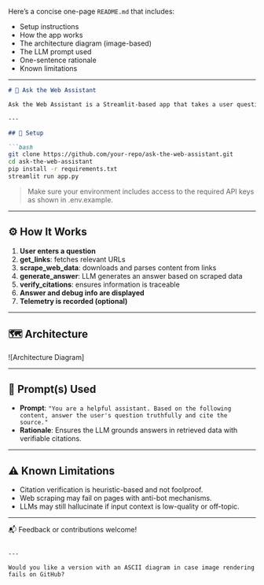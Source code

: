 Here’s a concise one-page `README.md` that includes:

* Setup instructions
* How the app works
* The architecture diagram (image-based)
* The LLM prompt used
* One-sentence rationale
* Known limitations

---

````markdown
# 🧠 Ask the Web Assistant

Ask the Web Assistant is a Streamlit-based app that takes a user question, retrieves relevant web content, and returns a verified answer using an LLM-powered pipeline.

---

## 🔧 Setup

```bash
git clone https://github.com/your-repo/ask-the-web-assistant.git
cd ask-the-web-assistant
pip install -r requirements.txt
streamlit run app.py
````

> Make sure your environment includes access to the required API keys as shown in .env.example.

---

## ⚙️ How It Works

1. **User enters a question**
2. **get\_links**: fetches relevant URLs
3. **scrape\_web\_data**: downloads and parses content from links
4. **generate\_answer**: LLM generates an answer based on scraped data
5. **verify\_citations**: ensures information is traceable
6. **Answer and debug info are displayed**
7. **Telemetry is recorded (optional)**

---

## 🗺️ Architecture

![Architecture Diagram]


---

## 💬 Prompt(s) Used

* **Prompt**: `"You are a helpful assistant. Based on the following content, answer the user's question truthfully and cite the source."`
* **Rationale**: Ensures the LLM grounds answers in retrieved data with verifiable citations.

---

## ⚠️ Known Limitations

* Citation verification is heuristic-based and not foolproof.
* Web scraping may fail on pages with anti-bot mechanisms.
* LLMs may still hallucinate if input context is low-quality or off-topic.

---

📬 Feedback or contributions welcome!

```

---

Would you like a version with an ASCII diagram in case image rendering fails on GitHub?
```
